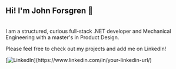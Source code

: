 <h2> Hi! I'm John Forsgren 👋 </h2> <br/> 
I am a structured, curious full-stack .NET developer and Mechanical Engineering with a master's in Product Design. <br/> 

Please feel free to check out my projects and add me on LinkedIn! 

[![LinkedIn](https://img.shields.io/badge/-LinkedIn-blue?style=flat-square&logo=Linkedin&logoColor=white&link=[https://www.linkedin.com/in/your-linkedin-url/](https://www.linkedin.com/in/john-forsgren95/))](https://www.linkedin.com/in/your-linkedin-url/)


<!---
JohnForsgren/JohnForsgren is a ✨ special ✨ repository because its `README.md` (this file) appears on your GitHub profile.
You can click the Preview link to take a look at your changes.
--->
